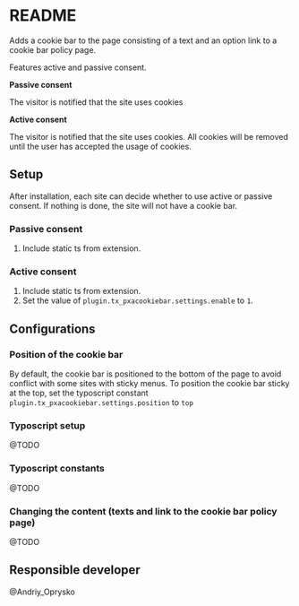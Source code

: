 # README #

Adds a cookie bar to the page consisting of a text and an option link to a cookie bar policy page.

Features active and passive consent.

**Passive consent**

The visitor is notified that the site uses cookies

**Active consent**

The visitor is notified that the site uses cookies. All cookies will be removed until the user has accepted the usage of cookies.


## Setup ##
After installation, each site can decide whether to use active or passive consent. If nothing is done, the site will not have a cookie bar.

### Passive consent ###
1. Include static ts from extension.

### Active consent ###
1. Include static ts from extension.
2. Set the value of `plugin.tx_pxacookiebar.settings.enable` to `1`.

## Configurations ##
### Position of the cookie bar ###
By default, the cookie bar is positioned to the bottom of the page to avoid conflict with some sites with sticky menus. To position the cookie bar sticky at the top, set the typoscript constant `plugin.tx_pxacookiebar.settings.position` to `top`

### Typoscript setup ###
@TODO

### Typoscript constants ###
@TODO

### Changing the content (texts and link to the cookie bar policy page) ###
@TODO

## Responsible developer ##
@Andriy_Oprysko